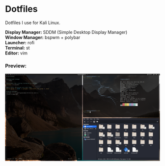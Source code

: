 # Dotfiles
Dotfiles I use for Kali Linux.  
   
**Display Manager:** SDDM (Simple Desktop Display Manager)  
**Window Manager:** bspwm + polybar    
**Launcher:** rofi  
**Terminal:** st    
**Editor:** vim  

### Preview:  
![Kali Preview](polybar/previews/bitesize_kali.png?raw=true)
